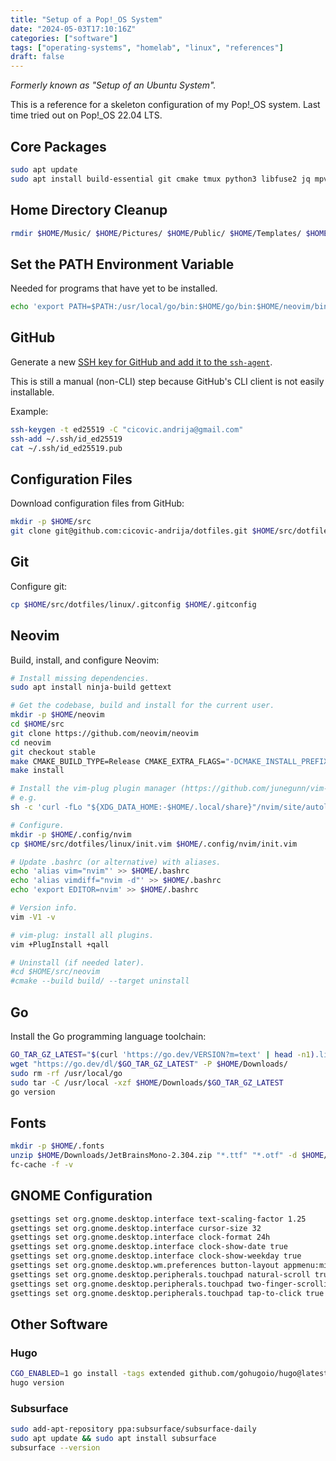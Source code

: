 ```yaml
---
title: "Setup of a Pop!_OS System"
date: "2024-05-03T17:10:16Z"
categories: ["software"]
tags: ["operating-systems", "homelab", "linux", "references"]
draft: false
---
```


_Formerly known as "Setup of an Ubuntu System"._

This is a reference for a skeleton configuration of my Pop!_OS system. Last time tried out on
Pop!_OS 22.04 LTS.

## Core Packages

```bash
sudo apt update
sudo apt install build-essential git cmake tmux python3 libfuse2 jq mpv ffmpeg unzip wget curl tree gnome-tweaks
```

## Home Directory Cleanup

```bash
rmdir $HOME/Music/ $HOME/Pictures/ $HOME/Public/ $HOME/Templates/ $HOME/Videos/
```

## Set the PATH Environment Variable

Needed for programs that have yet to be installed.

```bash
echo 'export PATH=$PATH:/usr/local/go/bin:$HOME/go/bin:$HOME/neovim/bin' >> $HOME/.bashrc
```

## GitHub

Generate a new [SSH key for GitHub and add it to the `ssh-agent`](https://docs.github.com/en/authentication/connecting-to-github-with-ssh/generating-a-new-ssh-key-and-adding-it-to-the-ssh-agent).

This is still a manual (non-CLI) step because GitHub's CLI client is not easily installable.

Example:

```bash
ssh-keygen -t ed25519 -C "cicovic.andrija@gmail.com"
ssh-add ~/.ssh/id_ed25519
cat ~/.ssh/id_ed25519.pub
```

## Configuration Files

Download configuration files from GitHub:

```bash
mkdir -p $HOME/src
git clone git@github.com:cicovic-andrija/dotfiles.git $HOME/src/dotfiles
```

## Git

Configure git:

```bash
cp $HOME/src/dotfiles/linux/.gitconfig $HOME/.gitconfig
```

## Neovim

Build, install, and configure Neovim:

```bash
# Install missing dependencies.
sudo apt install ninja-build gettext

# Get the codebase, build and install for the current user.
mkdir -p $HOME/neovim
cd $HOME/src
git clone https://github.com/neovim/neovim
cd neovim
git checkout stable
make CMAKE_BUILD_TYPE=Release CMAKE_EXTRA_FLAGS="-DCMAKE_INSTALL_PREFIX=$HOME/neovim"
make install

# Install the vim-plug plugin manager (https://github.com/junegunn/vim-plug).
# e.g.
sh -c 'curl -fLo "${XDG_DATA_HOME:-$HOME/.local/share}"/nvim/site/autoload/plug.vim --create-dirs https://raw.githubusercontent.com/junegunn/vim-plug/master/plug.vim'

# Configure.
mkdir -p $HOME/.config/nvim
cp $HOME/src/dotfiles/linux/init.vim $HOME/.config/nvim/init.vim

# Update .bashrc (or alternative) with aliases.
echo 'alias vim="nvim"' >> $HOME/.bashrc
echo 'alias vimdiff="nvim -d"' >> $HOME/.bashrc
echo 'export EDITOR=nvim' >> $HOME/.bashrc

# Version info.
vim -V1 -v

# vim-plug: install all plugins.
vim +PlugInstall +qall

# Uninstall (if needed later).
#cd $HOME/src/neovim
#cmake --build build/ --target uninstall
```

## Go

Install the Go programming language toolchain:

```bash
GO_TAR_GZ_LATEST="$(curl 'https://go.dev/VERSION?m=text' | head -n1).linux-amd64.tar.gz"
wget "https://go.dev/dl/$GO_TAR_GZ_LATEST" -P $HOME/Downloads/
sudo rm -rf /usr/local/go
sudo tar -C /usr/local -xzf $HOME/Downloads/$GO_TAR_GZ_LATEST
go version
```

## Fonts

```bash
mkdir -p $HOME/.fonts
unzip $HOME/Downloads/JetBrainsMono-2.304.zip "*.ttf" "*.otf" -d $HOME/.fonts
fc-cache -f -v
```

## GNOME Configuration

```bash
gsettings set org.gnome.desktop.interface text-scaling-factor 1.25
gsettings set org.gnome.desktop.interface cursor-size 32
gsettings set org.gnome.desktop.interface clock-format 24h
gsettings set org.gnome.desktop.interface clock-show-date true
gsettings set org.gnome.desktop.interface clock-show-weekday true
gsettings set org.gnome.desktop.wm.preferences button-layout appmenu:minimize,maximize,close
gsettings set org.gnome.desktop.peripherals.touchpad natural-scroll true
gsettings set org.gnome.desktop.peripherals.touchpad two-finger-scrolling-enabled true
gsettings set org.gnome.desktop.peripherals.touchpad tap-to-click true
```

## Other Software

### Hugo

```bash
CGO_ENABLED=1 go install -tags extended github.com/gohugoio/hugo@latest
hugo version
```

### Subsurface

```bash
sudo add-apt-repository ppa:subsurface/subsurface-daily
sudo apt update && sudo apt install subsurface
subsurface --version
```
